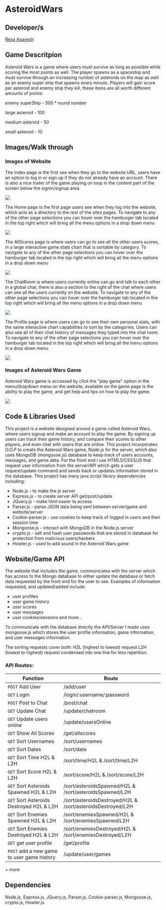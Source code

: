 # AsteroidWars

## Developer/s
[Reza Asayesh](https://github.com/rasayesh)<br/>

## Game Descritpion
<p>Asteroid Wars is a game where users must survive as long as possible while scoring the most points as well. The player
spawns as a spaceship and must survive through an increasing number of asteroids on the map as well as an enemy super ship that
spawns every minute. Players will gain score per asteroid and enemy ship they kill, these items are all worth different amounts
of points:</p>
<p>enemy superShip - 500 * round number</p>
<p>large asteroid - 100</p>
<p>medium asteroid - 50</p>
<p>small asteroid - 10</p>

## Images/Walk through
### Images of Website
<p float="left">
<p>The Index page is the first see when they go to the website URL, users have an option to log in or sign up if they do not already have an account. There is also a nice trailer of the game playing on loop in the content part of the screen below the signin/signup area.</p>
<img src="https://github.com/rasayesh/AsteroidWars/blob/master/images/index.PNG" >
<p>The Home page is the first page users see when they log into the website, which acts as a directory to the rest of the sites pages. To navigate to any of the other page selections you can hover over the hamburger tab located in the top right which will bring all the menu options in a drop down menu </p>
<img src="https://github.com/rasayesh/AsteroidWars/blob/master/images/home.PNG" >
<p>The AllScores page is where users can go to see all the other users scores, in a large interactive game stats chart that is sortable by category. To navigate to any of the other page selections you can hover over the hamburger tab located in the top right which will bring all the menu options in a drop down menu </p>
<img src="https://github.com/rasayesh/AsteroidWars/blob/master/images/allScores.PNG" >
<p>The ChatRoom is where users currently online can go and talk to each other in a global chat, there is also a section to the right of the chat where users can see all the users currently on the website. To navigate to any of the other page selections you can hover over the hamburger tab located in the top right which will bring all the menu options in a drop down menu </p>
<img src="https://github.com/rasayesh/AsteroidWars/blob/master/images/chatRoom.PNG" >
<p>The Profile page is where users can go to see their own personal stats, with the same interactive chart capabilities to sort by the categories. Users can also see all of their chat history of messages they typed into the chat room. To navigate to any of the other page selections you can hover over the hamburger tab located in the top right which will bring all the menu options in a drop down menu </p>
<img src="https://github.com/rasayesh/AsteroidWars/blob/master/images/profile.PNG" >
</p>

### Images of Asteroid Wars Game
<p float="left">
<p>Asteroid Wars game is accessed by click the "play game" option in the menu/dropdown menu
on the website, available on the game page is the ability to play the game, and get help and tips on how to play the game.</p>
<img src="https://github.com/rasayesh/AsteroidWars/blob/master/images/game.PNG" >
</p>

## Code & Libraries Used
This project is a website designed around a game called Asteroid Wars, where users signup and make an account to play the game.
By signing up users can track their game history, and compare their scores to other players, and even chat with users that are online.
This project incorporates O.O.P to create the Asteroid Wars game, Node.js for the server, which also uses MongoDB (mongoose.js) database 
to keep track of users accounts, messages, and game data. For the front end I use HTML5/CSS3/JS that request user information from 
the server/API which gets a user request/update command and sends back or updates information stored in the database. This project has 
many java script library dependencies including: 
- Node.js - to make the js server
- Express.js - to create server API get/post/update 
- JQuery.js - make html easier to access
- Parser.js - parse JSON data being sent between server/game and website/server
- Cookie-parser.js - use cookies to keep track of logged in users and their session time
- Mongoose.js - interact with MongoDB in the Node.js server
- crypto.js - salt and hash user passwords that are stored in database for protection from malicious users/hackers
- Howler.js - used to add sound in the Asteroid Wars game


## Website/Game API
The website that includes the game, communicates with the server which has access to the Mongo database to either update the database or fetch data requested by the front end for the user to see. Examples of information requested, and updated/added include:
- user profiles
- user game history
- user scores
- user messages 
- user cookies/sessions
and more...

To communicate with the database directly the API/Server I made uses mongoose.js which stores the user profile information, game information, and user messages information.

The sorting requests cover both:
H2L (highest to lowest) request
L2H (lowest to highest) request
condensed into one line for less repetition.

### API Routes:
| Function        | Route     |
| --------        | --------    |
| `POST` Add User | /add/user |
| `GET`  Login    | /login/:username/:password |
| `POST` Post to Chat | /post/chat  |
| `GET`  Update Chat  | /update/chatroom |
| `GET`  Update users online | /update/usersOnline |
| `GET`  Show All Scores     | /get/allscores |
| `GET`  Sort Usernames      | /sort/usernames |      
| `GET`  Sort Dates          | /sort/date |
| `GET`  Sort Time H2L & L2H  | /sort/time/H2L & /sort/time/L2H |
| `GET`  Sort Score H2L & L2H | /sort/score/H2L & /sort/score/L2H |
| `GET`  Sort Asteroids Spawned H2L & L2H | /sort/asteroidsSpawned/H2L & /sort/asteroidsSpawned/L2H |
| `GET`  Sort Asteroids Destroyed H2L & L2H | /sort/asteroidsDestroyed/H2L & /sort/asteroidsDestroyed/L2H |
| `GET`  Sort Enemies Spawned H2L & L2H | /sort/enemiesSpawned/H2L & /sort/enemiesSpawned/L2H |
| `GET`  Sort Enemies Destroyed H2L & L2H | /sort/enemiesDestroyed/H2L & /sort/enemiesDestroyed/L2H |
| `GET`  get user profile | /get/profile |
| `POST` add a new game to user game history | /update/user/games | 
\+ more

## Dependencies
Node.js, Express.js, JQuery.js, Parser.js, Cookie-parser.js, Mongoose.js, crypto.js, Howler.js
